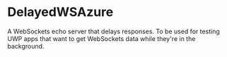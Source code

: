 # DelayedWSAzure
A WebSockets echo server that delays responses. 
To be used for testing UWP apps that want to get WebSockets data while they're in the background.
